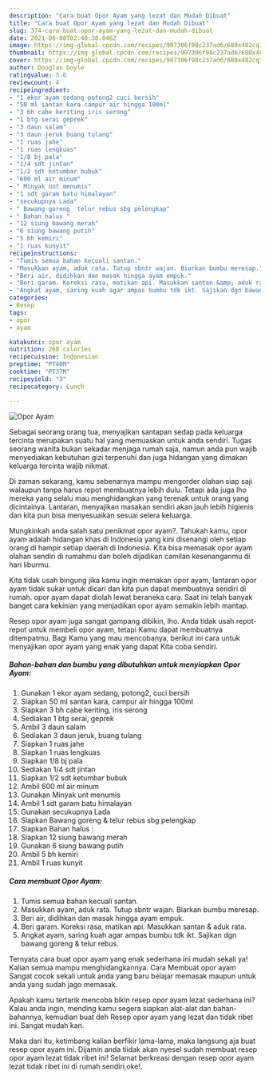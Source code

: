 ```yaml
---
description: "Cara buat Opor Ayam yang lezat dan Mudah Dibuat"
title: "Cara buat Opor Ayam yang lezat dan Mudah Dibuat"
slug: 374-cara-buat-opor-ayam-yang-lezat-dan-mudah-dibuat
date: 2021-06-08T02:46:38.046Z
image: https://img-global.cpcdn.com/recipes/907306f98c237ad6/680x482cq70/opor-ayam-foto-resep-utama.jpg
thumbnail: https://img-global.cpcdn.com/recipes/907306f98c237ad6/680x482cq70/opor-ayam-foto-resep-utama.jpg
cover: https://img-global.cpcdn.com/recipes/907306f98c237ad6/680x482cq70/opor-ayam-foto-resep-utama.jpg
author: Douglas Doyle
ratingvalue: 3.6
reviewcount: 4
recipeingredient:
- "1 ekor ayam sedang potong2 cuci bersih"
- "50 ml santan kara campur air hingga 100ml"
- "3 bh cabe keriting iris serong"
- "1 btg serai geprek"
- "3 daun salam"
- "3 daun jeruk buang tulang"
- "1 ruas jahe"
- "1 ruas lengkuas"
- "1/8 bj pala"
- "1/4 sdt jintan"
- "1/2 sdt ketumbar bubuk"
- "600 ml air minum"
- " Minyak unt menumis"
- "1 sdt garam batu himalayan"
- "secukupnya Lada"
- " Bawang goreng  telur rebus sbg pelengkap"
- " Bahan halus "
- "12 siung bawang merah"
- "6 siung bawang putih"
- "5 bh kemiri"
- "1 ruas kunyit"
recipeinstructions:
- "Tumis semua bahan kecuali santan."
- "Masukkan ayam, aduk rata. Tutup sbntr wajan. Biarkan bumbu meresap."
- "Beri air, didihkan dan masak hingga ayam empuk."
- "Beri garam. Koreksi rasa, matikan api. Masukkan santan &amp; aduk rata."
- "Angkat ayam, saring kuah agar ampas bumbu tdk ikt. Sajikan dgn bawang goreng &amp; telur rebus."
categories:
- Resep
tags:
- opor
- ayam

katakunci: opor ayam 
nutrition: 268 calories
recipecuisine: Indonesian
preptime: "PT40M"
cooktime: "PT37M"
recipeyield: "3"
recipecategory: Lunch

---
```



![Opor Ayam](https://img-global.cpcdn.com/recipes/907306f98c237ad6/680x482cq70/opor-ayam-foto-resep-utama.jpg)

Sebagai seorang orang tua, menyajikan santapan sedap pada keluarga tercinta merupakan suatu hal yang memuaskan untuk anda sendiri. Tugas seorang  wanita bukan sekadar menjaga rumah saja, namun anda pun wajib menyediakan kebutuhan gizi terpenuhi dan juga hidangan yang dimakan keluarga tercinta wajib nikmat.

Di zaman  sekarang, kamu sebenarnya mampu mengorder olahan siap saji walaupun tanpa harus repot membuatnya lebih dulu. Tetapi ada juga lho mereka yang selalu mau menghidangkan yang terenak untuk orang yang dicintainya. Lantaran, menyajikan masakan sendiri akan jauh lebih higienis dan kita pun bisa menyesuaikan sesuai selera keluarga. 



Mungkinkah anda salah satu penikmat opor ayam?. Tahukah kamu, opor ayam adalah hidangan khas di Indonesia yang kini disenangi oleh setiap orang di hampir setiap daerah di Indonesia. Kita bisa memasak opor ayam olahan sendiri di rumahmu dan boleh dijadikan camilan kesenanganmu di hari liburmu.

Kita tidak usah bingung jika kamu ingin memakan opor ayam, lantaran opor ayam tidak sukar untuk dicari dan kita pun dapat membuatnya sendiri di rumah. opor ayam dapat diolah lewat beraneka cara. Saat ini telah banyak banget cara kekinian yang menjadikan opor ayam semakin lebih mantap.

Resep opor ayam juga sangat gampang dibikin, lho. Anda tidak usah repot-repot untuk membeli opor ayam, tetapi Kamu dapat membuatnya ditempatmu. Bagi Kamu yang mau mencobanya, berikut ini cara untuk menyajikan opor ayam yang enak yang dapat Kita coba sendiri.

<!--inarticleads1-->

##### Bahan-bahan dan bumbu yang dibutuhkan untuk menyiapkan Opor Ayam:

1. Gunakan 1 ekor ayam sedang, potong2, cuci bersih
1. Siapkan 50 ml santan kara, campur air hingga 100ml
1. Siapkan 3 bh cabe keriting, iris serong
1. Sediakan 1 btg serai, geprek
1. Ambil 3 daun salam
1. Sediakan 3 daun jeruk, buang tulang
1. Siapkan 1 ruas jahe
1. Siapkan 1 ruas lengkuas
1. Siapkan 1/8 bj pala
1. Sediakan 1/4 sdt jintan
1. Siapkan 1/2 sdt ketumbar bubuk
1. Ambil 600 ml air minum
1. Gunakan  Minyak unt menumis
1. Ambil 1 sdt garam batu himalayan
1. Gunakan secukupnya Lada
1. Siapkan  Bawang goreng &amp; telur rebus sbg pelengkap
1. Siapkan  Bahan halus :
1. Siapkan 12 siung bawang merah
1. Gunakan 6 siung bawang putih
1. Ambil 5 bh kemiri
1. Ambil 1 ruas kunyit




<!--inarticleads2-->

##### Cara membuat Opor Ayam:

1. Tumis semua bahan kecuali santan.
1. Masukkan ayam, aduk rata. Tutup sbntr wajan. Biarkan bumbu meresap.
1. Beri air, didihkan dan masak hingga ayam empuk.
1. Beri garam. Koreksi rasa, matikan api. Masukkan santan &amp; aduk rata.
1. Angkat ayam, saring kuah agar ampas bumbu tdk ikt. Sajikan dgn bawang goreng &amp; telur rebus.




Ternyata cara buat opor ayam yang enak sederhana ini mudah sekali ya! Kalian semua mampu menghidangkannya. Cara Membuat opor ayam Sangat cocok sekali untuk anda yang baru belajar memasak maupun untuk anda yang sudah jago memasak.

Apakah kamu tertarik mencoba bikin resep opor ayam lezat sederhana ini? Kalau anda ingin, mending kamu segera siapkan alat-alat dan bahan-bahannya, kemudian buat deh Resep opor ayam yang lezat dan tidak ribet ini. Sangat mudah kan. 

Maka dari itu, ketimbang kalian berfikir lama-lama, maka langsung aja buat resep opor ayam ini. Dijamin anda tiidak akan nyesel sudah membuat resep opor ayam lezat tidak ribet ini! Selamat berkreasi dengan resep opor ayam lezat tidak ribet ini di rumah sendiri,oke!.

